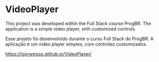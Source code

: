 # VideoPlayer
This project was developed within the Full Stack course ProgBR. The application is a simple video player, with customized controls.

Esse projeto foi desenvolvido durante o curso Full Stack do ProgBR. A aplicação é um video player simples, com controles customizados.

https://igorweisss.github.io/VideoPlayer/
